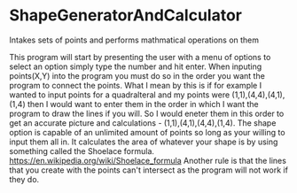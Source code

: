 # ShapeGeneratorAndCalculator
Intakes sets of points and performs mathmatical operations on them


This program will start by presenting the user with a menu of options to select an option simply type the number and hit enter. 
When inputing points(X,Y) into the program you must do so in the order you want the program to connect the points.
What I mean by this is if for example I wanted to input points for a quadralteral and my points were (1,1),(4,4),(4,1),(1,4) 
then I would want to enter them in the order in which I want the program to draw the lines if you will. So I would eneter them 
in this order to get an accurate picture and calculations - (1,1),(4,1),(4,4),(1,4). The shape option is capable of an unlimited
amount of points so long as your willing to input them all in. It calculates the area of whatever your shape is by using 
something called the Shoelace formula. https://en.wikipedia.org/wiki/Shoelace_formula
Another rule is that the lines that you create with the points can't intersect as the program will not work if they do.
